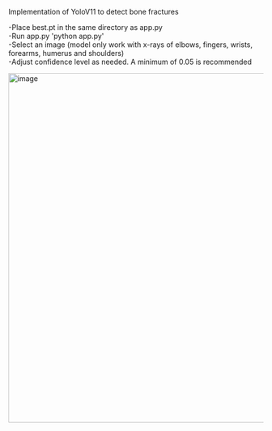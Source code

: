 Implementation of YoloV11 to detect bone fractures

-Place best.pt in the same directory as app.py<br>
-Run app.py 'python app.py'<br>
-Select an image (model only work with x-rays of elbows, fingers, wrists, forearms, humerus and shoulders)<br>
-Adjust confidence level as needed. A minimum of 0.05 is recommended<br>


<img width="808" height="690" alt="image" src="https://github.com/user-attachments/assets/9d852494-360e-4c43-9c7d-0ff7849b5427" />
